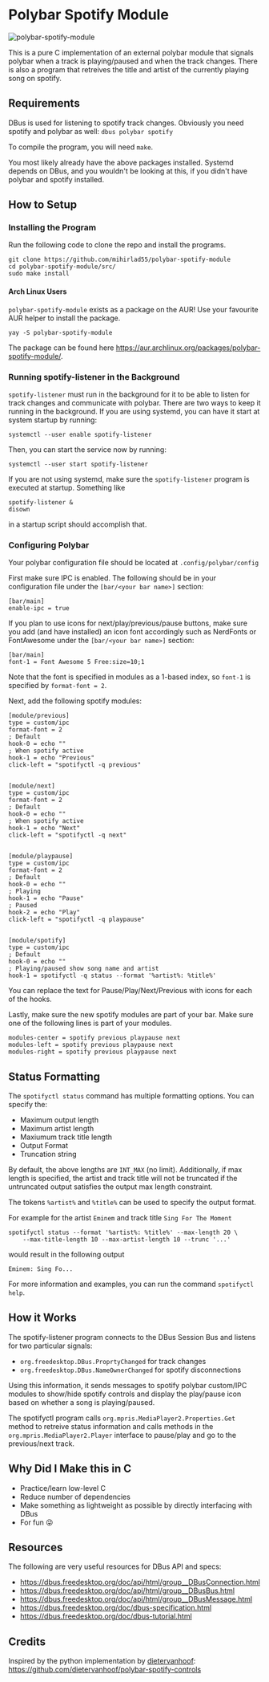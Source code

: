 # Polybar Spotify Module

![polybar-spotify-module](https://github.com/mihirlad55/polybar-spotify-module/raw/master/screenshots/capture2.png)

This is a pure C implementation of an external polybar module that signals
polybar when a track is playing/paused and when the track changes. There is
also a program that retreives the title and artist of the currently playing
song on spotify.


## Requirements
DBus is used for listening to spotify track changes. Obviously you need spotify
and polybar as well:
`dbus polybar spotify`

To compile the program, you will need `make`.

You most likely already have the above packages installed. Systemd depends on
DBus, and you wouldn't be looking at this, if you didn't have polybar and
spotify installed.


## How to Setup

### Installing the Program
Run the following code to clone the repo and install the programs.
```
git clone https://github.com/mihirlad55/polybar-spotify-module
cd polybar-spotify-module/src/
sudo make install
```

#### Arch Linux Users
`polybar-spotify-module` exists as a package on the AUR! Use your favourite
AUR helper to install the package.
```
yay -S polybar-spotify-module
```
The package can be found here
<https://aur.archlinux.org/packages/polybar-spotify-module/>.

### Running spotify-listener in the Background
`spotify-listener` must run in the background for it to be able to listen for
track changes and communicate with polybar. There are two ways to keep it
running in the background. If you are using systemd, you can have it start at
system startup by running:

```
systemctl --user enable spotify-listener
```

Then, you can start the service now by running:

```
systemctl --user start spotify-listener
```

If you are not using systemd, make sure the `spotify-listener` program is
executed at startup. Something like
```
spotify-listener &
disown
```
in a startup script should accomplish that.


### Configuring Polybar
Your polybar configuration file should be located at `.config/polybar/config`

First make sure IPC is enabled. The following should be in your configuration
file under the `[bar/<your bar name>]` section:
```
[bar/main]
enable-ipc = true
```

If you plan to use icons for next/play/previous/pause buttons, make sure you
add (and have installed) an icon font accordingly such as NerdFonts or
FontAwesome under the `[bar/<your bar name>]` section:
```
[bar/main]
font-1 = Font Awesome 5 Free:size=10;1
```
Note that the font is specified in modules as a 1-based index, so `font-1` is
specified by `format-font = 2`.

Next, add the following spotify modules:
```
[module/previous]
type = custom/ipc
format-font = 2
; Default
hook-0 = echo ""
; When spotify active
hook-1 = echo "Previous"
click-left = "spotifyctl -q previous"


[module/next]
type = custom/ipc
format-font = 2
; Default
hook-0 = echo ""
; When spotify active
hook-1 = echo "Next"
click-left = "spotifyctl -q next"


[module/playpause]
type = custom/ipc
format-font = 2
; Default
hook-0 = echo ""
; Playing
hook-1 = echo "Pause"
; Paused
hook-2 = echo "Play"
click-left = "spotifyctl -q playpause"


[module/spotify]
type = custom/ipc
; Default
hook-0 = echo ""
; Playing/paused show song name and artist
hook-1 = spotifyctl -q status --format '%artist%: %title%'
```
You can replace the text for Pause/Play/Next/Previous with icons for each of
the hooks.

Lastly, make sure the new spotify modules are part of your bar. Make sure one of
the following lines is part of your modules.
```
modules-center = spotify previous playpause next
modules-left = spotify previous playpause next
modules-right = spotify previous playpause next
```

## Status Formatting
The `spotifyctl status` command has multiple formatting options. You can
specify the:
- Maximum output length
- Maximum artist length
- Maxiumum track title length
- Output Format
- Truncation string

By default, the above lengths are `INT_MAX` (no limit). Additionally, if max
length is specified, the artist and track title will not be truncated if
the untruncated output satisfies the output max length constraint.

The tokens `%artist%` and `%title%` can be used to specify the output format.

For example for the artist `Eminem` and track title `Sing For The Moment`
```
spotifyctl status --format '%artist%: %title%' --max-length 20 \
    --max-title-length 10 --max-artist-length 10 --trunc '...'
```
would result in the following output
```
Eminem: Sing Fo...
```

For more information and examples, you can run the command `spotifyctl help`.


## How it Works
The spotify-listener program connects to the DBus Session Bus and listens for
two particular signals:

- `org.freedesktop.DBus.ProprtyChanged` for track changes
- `org.freedesktop.DBus.NameOwnerChanged` for spotify disconnections

Using this information, it sends messages to spotify polybar custom/IPC modules
to show/hide spotify controls and display the play/pause icon based on whether
a song is playing/paused.

The spotifyctl program calls `org.mpris.MediaPlayer2.Properties.Get` method to
retreive status information and calls methods in the
`org.mpris.MediaPlayer2.Player` interface to pause/play and go to the
previous/next track.


## Why Did I Make this in C
- Practice/learn low-level C
- Reduce number of dependencies
- Make something as lightweight as possible by directly interfacing with DBus
- For fun 😜


## Resources
The following are very useful resources for DBus API and specs:

- <https://dbus.freedesktop.org/doc/api/html/group__DBusConnection.html>
- <https://dbus.freedesktop.org/doc/api/html/group__DBusBus.html>
- <https://dbus.freedesktop.org/doc/api/html/group__DBusMessage.html>
- <https://dbus.freedesktop.org/doc/dbus-specification.html>
- <https://dbus.freedesktop.org/doc/dbus-tutorial.html>


## Credits
Inspired by the python implementation by
[dietervanhoof](https://github.com/dietervanhoof): <https://github.com/dietervanhoof/polybar-spotify-controls>
